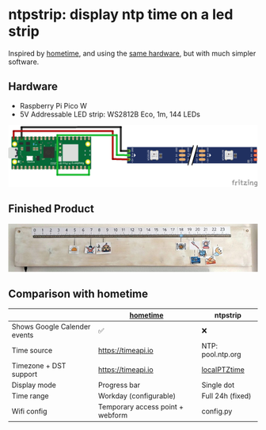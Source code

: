 # ntpstrip: display ntp time on a led strip

Inspired by [hometime](https://github.com/veebch/hometime),
and using the
[same hardware](https://github.com/veebch/hometime?tab=readme-ov-file#hardware),
but with much simpler software.

## Hardware

* Raspberry Pi Pico W
* 5V Addressable LED strip: WS2812B Eco, 1m, 144 LEDs

![fritzing schematic](docs/ntpstrip_bb.png)

## Finished Product

![photo of our living room clock](docs/living_room_clock.jpg)

## Comparison with hometime

|                                          | [hometime](https://github.com/veebch/hometime) | **ntpstrip** |
|------------------------------------------|------------------------------------------------|--------------|
| Shows Google Calender events             | ✅                                             | ❌           |
| Time source                              | https://timeapi.io                             | NTP: pool.ntp.org |
| Timezone + DST support                   | https://timeapi.io                             | [localPTZtime](https://github.com/bellingeri/localPTZtime) |
| Display mode                             | Progress bar                                   | Single dot   |
| Time range                               | Workday (configurable)                         | Full 24h (fixed)  |
| Wifi config                              | Temporary access point + webform               | config.py    |
